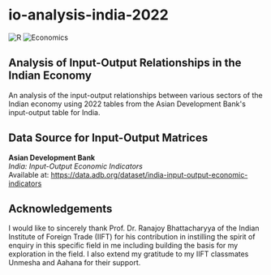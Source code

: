 # io-analysis-india-2022

![R](https://img.shields.io/badge/r-blue?style=for-the-badge&logo=r)
![Economics](https://img.shields.io/badge/economics-input--output_analysis-yellow?style=for-the-badge)


## Analysis of Input-Output Relationships in the Indian Economy
 An analysis of the input-output relationships between various sectors of the Indian economy using 2022 tables from the Asian Development Bank's input-output table for India.

## Data Source for Input-Output Matrices
**Asian Development Bank**\
*India: Input-Output Economic Indicators*\
Available at: https://data.adb.org/dataset/india-input-output-economic-indicators

## Acknowledgements
I would like to sincerely thank Prof. Dr. Ranajoy Bhattacharyya of the Indian Institute of Foreign Trade (IIFT) for his contribution in instilling the spirit of enquiry in this specific field in me including building the basis for my exploration in the field. I also extend my gratitude to my IIFT classmates Unmesha and Aahana for their support.